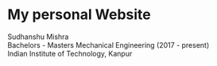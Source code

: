 # My personal Website 
Sudhanshu Mishra \
Bachelors - Masters Mechanical Engineering (2017 - present)\
Indian Institute of Technology, Kanpur 
